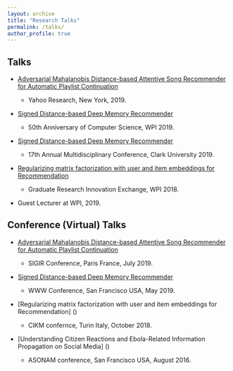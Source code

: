 ```yaml
---
layout: archive
title: "Research Talks"
permalink: /talks/
author_profile: true
---
```


## Talks

* [Adversarial Mahalanobis Distance-based Attentive Song Recommender for Automatic Playlist Continuation]()
  * Yahoo Research, New York, 2019.

* [Signed Distance-based Deep Memory Recommender]()
  * 50th Anniversary of Computer Science, WPI 2019.

* [Signed Distance-based Deep Memory Recommender]()
  * 17th Annual Multidisciplinary Conference, Clark University 2019.

* [Regularizing matrix factorization with user and item embeddings for Recommendation]()
  * Graduate Research Innovation Exchange, WPI 2018.

* Guest Lecturer at WPI, 2019.



## Conference (Virtual) Talks

* [Adversarial Mahalanobis Distance-based Attentive Song Recommender for Automatic Playlist Continuation]()
  * SIGIR Conference, Paris France, July 2019.

* [Signed Distance-based Deep Memory Recommender]()
  * WWW Conference, San Francisco USA, May 2019.

* [Regularizing matrix factorization with user and item embeddings for Recommendation] ()
  * CIKM confernce, Turin Italy, October 2018.

* [Understanding Citizen Reactions and Ebola-Related Information Propagation on Social Media] ()
  * ASONAM conference, San Francisco USA, August 2016.
